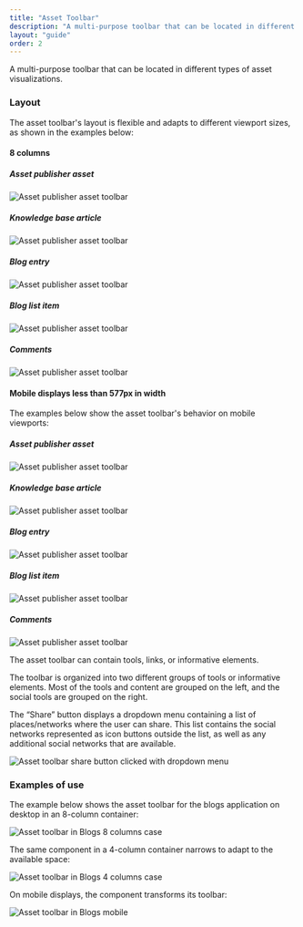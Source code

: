 ```yaml
---
title: "Asset Toolbar"
description: "A multi-purpose toolbar that can be located in different types of asset visualizations."
layout: "guide"
order: 2
---
```


<div class="page-description">A multi-purpose toolbar that can be located in different types of asset visualizations.</div>

### Layout
The asset toolbar's layout is flexible and adapts to different viewport sizes, as shown in the examples below:

#### 8 columns

##### Asset publisher asset

![Asset publisher asset toolbar](/lexicon/images/sites/AssetToolbarAssetPublisher.jpg)

##### Knowledge base article

![Asset publisher asset toolbar](/lexicon/images/sites/AssetToolbarKnowledgeBase.jpg)

##### Blog entry

![Asset publisher asset toolbar](/lexicon/images/sites/AssetToolbarBlog.jpg)

##### Blog list item

![Asset publisher asset toolbar](/lexicon/images/sites/AssetToolbarBlogList.jpg)

##### Comments

![Asset publisher asset toolbar](/lexicon/images/sites/AssetToolbarComments.jpg)

#### Mobile displays less than 577px in width

The examples below show the asset toolbar's behavior on mobile viewports:

##### Asset publisher asset

![Asset publisher asset toolbar](/lexicon/images/sites/AssetToolbarAssetPublisherM.jpg)

##### Knowledge base article

![Asset publisher asset toolbar](/lexicon/images/sites/AssetToolbarKnowledgeBaseM.jpg)

##### Blog entry

![Asset publisher asset toolbar](/lexicon/images/sites/AssetToolbarBlogM.jpg)

##### Blog list item

![Asset publisher asset toolbar](/lexicon/images/sites/AssetToolbarBlogListM.jpg)

##### Comments

![Asset publisher asset toolbar](/lexicon/images/sites/AssetToolbarCommentsM.jpg)

The asset toolbar can contain tools, links, or informative elements. 

The toolbar is organized into two different groups of tools or informative elements. Most of the tools and content are grouped on the left, and the social tools are grouped on the right.

The “Share” button displays a dropdown menu containing a list of places/networks where the user can share. This list contains the social networks represented as icon buttons outside the list, as well as any additional social networks that are available.

![Asset toolbar share button clicked with dropdown menu](/lexicon/images/sites/AssetToolbarBlogExample.jpg)

### Examples of use

The example below shows the asset toolbar for the blogs application on desktop in an 8-column container:

![Asset toolbar in Blogs 8 columns case](/lexicon/images/sites/AssetToolbarBlogAdtExample.jpg)

The same component in a 4-column container narrows to adapt to the available space:

![Asset toolbar in Blogs 4 columns case](/lexicon/images/sites/AssetToolbarBlogAdtResize.jpg)

On mobile displays, the component transforms its toolbar:

![Asset toolbar in Blogs mobile](/lexicon/images/sites/AssetToolbarBlogAdtM.jpg)
